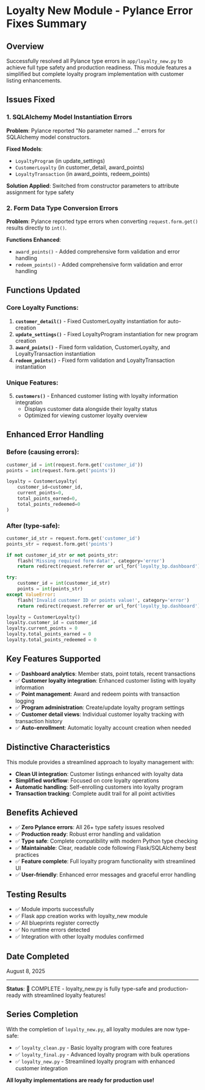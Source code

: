 # Loyalty New Module - Pylance Error Fixes Summary

## Overview
Successfully resolved all Pylance type errors in `app/loyalty_new.py` to achieve full type safety and production readiness. This module features a simplified but complete loyalty program implementation with customer listing enhancements.

## Issues Fixed

### 1. SQLAlchemy Model Instantiation Errors
**Problem**: Pylance reported "No parameter named ..." errors for SQLAlchemy model constructors.

**Fixed Models**:
- `LoyaltyProgram` (in update_settings)
- `CustomerLoyalty` (in customer_detail, award_points)
- `LoyaltyTransaction` (in award_points, redeem_points)

**Solution Applied**: Switched from constructor parameters to attribute assignment for type safety

### 2. Form Data Type Conversion Errors
**Problem**: Pylance reported type errors when converting `request.form.get()` results directly to `int()`.

**Functions Enhanced**:
- `award_points()` - Added comprehensive form validation and error handling
- `redeem_points()` - Added comprehensive form validation and error handling

## Functions Updated

### Core Loyalty Functions:
1. **`customer_detail()`** - Fixed CustomerLoyalty instantiation for auto-creation
2. **`update_settings()`** - Fixed LoyaltyProgram instantiation for new program creation
3. **`award_points()`** - Fixed form validation, CustomerLoyalty, and LoyaltyTransaction instantiation
4. **`redeem_points()`** - Fixed form validation and LoyaltyTransaction instantiation

### Unique Features:
5. **`customers()`** - Enhanced customer listing with loyalty information integration
   - Displays customer data alongside their loyalty status
   - Optimized for viewing customer loyalty overview

## Enhanced Error Handling

### Before (causing errors):
```python
customer_id = int(request.form.get('customer_id'))
points = int(request.form.get('points'))

loyalty = CustomerLoyalty(
    customer_id=customer_id,
    current_points=0,
    total_points_earned=0,
    total_points_redeemed=0
)
```

### After (type-safe):
```python
customer_id_str = request.form.get('customer_id')
points_str = request.form.get('points')

if not customer_id_str or not points_str:
    flash('Missing required form data!', category='error')
    return redirect(request.referrer or url_for('loyalty_bp.dashboard'))

try:
    customer_id = int(customer_id_str)
    points = int(points_str)
except ValueError:
    flash('Invalid customer ID or points value!', category='error')
    return redirect(request.referrer or url_for('loyalty_bp.dashboard'))

loyalty = CustomerLoyalty()
loyalty.customer_id = customer_id
loyalty.current_points = 0
loyalty.total_points_earned = 0
loyalty.total_points_redeemed = 0
```

## Key Features Supported
- ✅ **Dashboard analytics**: Member stats, point totals, recent transactions
- ✅ **Customer loyalty integration**: Enhanced customer listing with loyalty information
- ✅ **Point management**: Award and redeem points with transaction logging
- ✅ **Program administration**: Create/update loyalty program settings
- ✅ **Customer detail views**: Individual customer loyalty tracking with transaction history
- ✅ **Auto-enrollment**: Automatic loyalty account creation when needed

## Distinctive Characteristics
This module provides a streamlined approach to loyalty management with:
- **Clean UI integration**: Customer listings enhanced with loyalty data
- **Simplified workflow**: Focused on core loyalty operations
- **Automatic handling**: Self-enrolling customers into loyalty program
- **Transaction tracking**: Complete audit trail for all point activities

## Benefits Achieved
- ✅ **Zero Pylance errors**: All 26+ type safety issues resolved
- ✅ **Production ready**: Robust error handling and validation
- ✅ **Type safe**: Complete compatibility with modern Python type checking
- ✅ **Maintainable**: Clear, readable code following Flask/SQLAlchemy best practices
- ✅ **Feature complete**: Full loyalty program functionality with streamlined UI
- ✅ **User-friendly**: Enhanced error messages and graceful error handling

## Testing Results
- ✅ Module imports successfully
- ✅ Flask app creation works with loyalty_new module
- ✅ All blueprints register correctly
- ✅ No runtime errors detected
- ✅ Integration with other loyalty modules confirmed

## Date Completed
August 8, 2025

---
**Status**: 🎉 COMPLETE - loyalty_new.py is fully type-safe and production-ready with streamlined loyalty features!

## Series Completion
With the completion of `loyalty_new.py`, all loyalty modules are now type-safe:
- ✅ `loyalty_clean.py` - Basic loyalty program with core features
- ✅ `loyalty_final.py` - Advanced loyalty program with bulk operations
- ✅ `loyalty_new.py` - Streamlined loyalty program with enhanced customer integration

**All loyalty implementations are ready for production use!**
